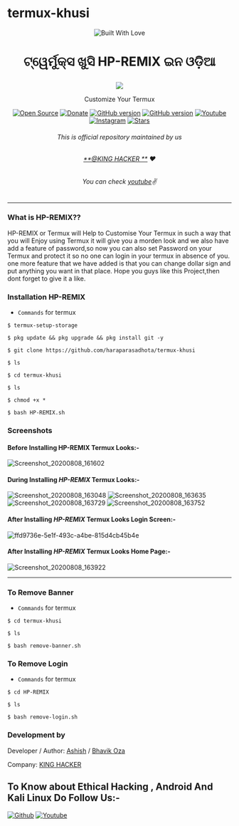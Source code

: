 # termux-khusi
<p align="center"><a><img title="Built With Love" src="https://forthebadge.com/images/badges/built-for-android.svg"> </a>

# <p align="center">ଟ୍ୱେର୍ମୁକ୍ସ ଖୁସି HP-REMIX ଇନ ଓଡ଼ିଆ 
<p align="center">
  <img src="https://user-images.githubusercontent.com/64035221/89707674-0fb00a00-d98e-11ea-95c7-43000838eb1d.jpg">
</p>
<p align="center">Customize Your Termux
<p align="center">
<a href="https://github.com/haraparasadhota"><img title="Open Source" src="https://img.shields.io/badge/Open%20Source-%E2%99%A5-red" ></a>
 <a href="https://paypal.me/bhavikoza"><img title="Donate" src="https://img.shields.io/badge/Donate-PayPal-blue" ></a>
 <a href="https://github.com/haraparasadhota/Termux-Megapackage"><img title="GitHub version" src="https://d25lcipzij17d.cloudfront.net/badge.svg?id=gh&type=6&v=1.0.0&x2=0" ></a>
<a href="https://github.com/haraparasadhota"><img title="GitHub version" src="https://img.shields.io/github/license/haraparasadhota/HP-REMIX?color=Brightgree" ></a>
 <a href="https://youtube.com/haraparasadhota"><img alt="Youtube" src="https://img.shields.io/badge/Youtube-Bhavik Tutorials-green"/></a>
 <a href="https://instagram.com/haraprasad hota"><img alt="Instagram" src="https://img.shields.io/badge/Instagram-Haraprasad-Hota-ff69b4"/></a>
 <a href="https://github.com/haraparasadhota"><img title="Stars" src="https://img.shields.io/github/stars/haraparasadhota/HP-REMIX?style=social" ></a>
</p>

###### <p align="center">*This is official repository maintained by us*
###### <p align="center"> *[**@KING HACKER **](https://www.instagram.com/bhavik_tutorials/) ❤️*
###### <p align="center"> *You can check [youtube](https://youtube.com/haraparasadhota)✌*
---
### What is HP-REMIX??
HP-REMIX or Termux will Help to Customise Your Termux in such a way that you will Enjoy using Termux it will give you a morden look and we also have add a feature of password,so now you can also set Password on your Termux and protect it so no one can login in your termux in absence of you.
one more feature that we have added is that you can change dollar sign and put anything you want in that place.
Hope you guys like this Project,then dont forget to give it a like.
### Installation HP-REMIX
* `Commands` for termux
```
$ termux-setup-storage
  
$ pkg update && pkg upgrade && pkg install git -y

$ git clone https://github.com/haraparasadhota/termux-khusi

$ ls

$ cd termux-khusi

$ ls

$ chmod +x *

$ bash HP-REMIX.sh
```
### Screenshots

#### Before Installing HP-REMIX Termux Looks:-

![Screenshot_20200808_161602](https://user-images.githubusercontent.com/64035221/89708658-86510580-d996-11ea-9739-aae202ce3ee2.jpg)


#### During Installing _HP-REMIX_ Termux Looks:-

![Screenshot_20200808_163048](https://user-images.githubusercontent.com/64035221/89708731-3888cd00-d997-11ea-8e3d-b4709b7698c0.jpg)
![Screenshot_20200808_163635](https://user-images.githubusercontent.com/64035221/89708732-39b9fa00-d997-11ea-9eb1-4f8fbe81d986.jpg)
![Screenshot_20200808_163729](https://user-images.githubusercontent.com/64035221/89708733-3a529080-d997-11ea-8c6a-ce5e4d39b282.jpg)
![Screenshot_20200808_163752](https://user-images.githubusercontent.com/64035221/89708734-3a529080-d997-11ea-8e10-e09e358586ca.jpg)

#### After Installing _HP-REMIX_ Termux Looks Login Screen:-


![ffd9736e-5e1f-493c-a4be-815d4cb45b4e](https://user-images.githubusercontent.com/69382688/89712145-91169500-d9ac-11ea-9a45-de875097a7c9.jpg)
#### After Installing _HP-REMIX_ Termux Looks Home Page:-

![Screenshot_20200808_163922](https://user-images.githubusercontent.com/64035221/89708696-f495c800-d996-11ea-87be-76902f58c1ca.jpg)
***
### To Remove Banner
* `Commands` for termux
```
$ cd termux-khusi

$ ls

$ bash remove-banner.sh
```
### To Remove Login
* `Commands` for termux
```
$ cd HP-REMIX

$ ls

$ bash remove-login.sh
```
### Development by

Developer / Author: [Ashish]() / [Bhavik Oza](https://github.com/haraparasadhota/)

Company: [KING HACKER](https://www.youtube.com/haraparasadhota)

## To Know about Ethical Hacking , Android And Kali Linux Do Follow Us:-

[![Github](https://github.frapsoft.com/social/github.png)](https://github.com/haraparasadhota/)
[![Youtube](https://www.youtube.com/haraparasadhota)](https://user-images.githubusercontent.com/64035221/89710200-6f161600-d99e-11ea-9bee-0891b79f7865.png)
